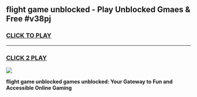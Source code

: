 
## flight game unblocked - Play Unblocked Gmaes & Free #v38pj
<h3>
<a href="https://news.freeplayer.one?title=flight_game_unblocked&ref=03M">CLICK TO PLAY</a></h3>
<hr>

<h3>
<a href="https://news.freeplayer.one?title=flight_game_unblocked&ref=03M">CLICK 2 PLAY</a>
  
</h3>

<a href="https://news.freeplayer.one?title=flight_game_unblocked&ref=03M"><img src="https://clearcache.store/games.png"></a>


**flight game unblocked games unblocked: Your Gateway to Fun and Accessible Online Gaming**
